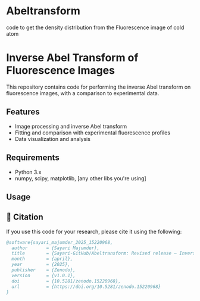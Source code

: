 # Abeltransform
code to get the density distribution from the Fluorescence image of cold atom
# Inverse Abel Transform of Fluorescence Images

This repository contains code for performing the inverse Abel transform on fluorescence images, with a comparison to experimental data.

## Features

- Image processing and inverse Abel transform
- Fitting and comparison with experimental fluorescence profiles
- Data visualization and analysis

## Requirements

- Python 3.x
- numpy, scipy, matplotlib, [any other libs you're using]

## Usage

## 📘 Citation

If you use this code for your research, please cite it using the following:

```bibtex
@software{sayari_majumder_2025_15220968,
  author       = {Sayari Majumder},
  title        = {Sayari-GitHub/Abeltransform: Revised release – Inverse Abel Transform of Fluorescence Images},
  month        = {april},
  year         = {2025},
  publisher    = {Zenodo},
  version      = {v1.0.1},
  doi          = {10.5281/zenodo.15220968},
  url          = {https://doi.org/10.5281/zenodo.15220968}
}
